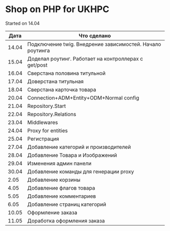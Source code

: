 # Shop on PHP for UKHPC

Started on 14.04

| Дата | Что сделано |
| ----------- | ----------- |
| 14.04  | Подключение twig. Внедрение зависимостей. Начало роутинга |
| 15.04  | Доделал роутинг. Работает на контроллерах с get/post |
| 16.04  | Сверстана половина титульной |
| 17.04  | Доверстана титульная |
| 18.04  | Сверстана карточка товара |
| 20.04  | Connection+ADM+Entity+ODM+Normal config |
| 21.04  | Repository.Start |
| 22.04  | Repository.Relations |
| 23.04  | Middlewares |
| 24.04  | Proxy for entities|
| 25.04  | Регистрация |
| 27.04  | Добавление категорий и производителей |
| 28.04  | Добавление Товара и Изображений |
| 29.04  | Изменения админ панели |
| 30.04  | Добавление команды для генерации proxy |
| 2.05  | Добавление корзины |
| 4.05  | Добавление флагов товара |
| 5.05  | Добавление комментариев |
| 6.05  | Добавление страниц категорий |
| 10.05  | Оформление заказа |
| 11.05  | Доработка оформления заказа |



